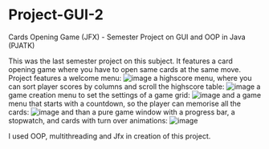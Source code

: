 # Project-GUI-2
Cards Opening Game (JFX) - Semester Project on GUI and OOP in Java (PJATK)

This was the last semester project on this subject.
It features a card opening game where you have to open same cards at the same move.
Project features a welcome menu:
![image](https://github.com/LaneyBlack/Project-GUI-2/assets/44290162/634addeb-92bd-496d-837d-dbfde6273ada)
a highscore menu, where you can sort player scores by columns and scroll the highscore table:
![image](https://github.com/LaneyBlack/Project-GUI-2/assets/44290162/6467d9ab-50f6-46d4-a07d-89d853f6e856)
a game creation menu to set the settings of a game grid:
![image](https://github.com/LaneyBlack/Project-GUI-2/assets/44290162/af0f016c-4194-4eee-b5c9-c74809170206)
and a game menu that starts with a countdown, so the player can memorise all the cards:
![image](https://github.com/LaneyBlack/Project-GUI-2/assets/44290162/975266f1-d31c-471f-b496-ea9a0d9eb4a5)
and than a pure game window with a progress bar, a stopwatch, and cards with turn over animations:
![image](https://github.com/LaneyBlack/Project-GUI-2/assets/44290162/adeaf7bb-3719-4933-b3b7-271222290b0e)

I used OOP, multithreading and Jfx in creation of this project.



